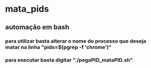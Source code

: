 # mata_pids

## automação em bash

### para utilizar basta alterar o nome do processo que deseja matar na linha "pids=$(pgrep -f 'chrome')"

### para executar basta digitar "./pegaPID_mataPID.sh"
